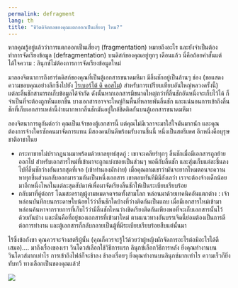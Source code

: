 ```yaml
---
permalink: defragment
lang: th
title: "ชีวิตดิจิตอลของคุณแตกออกเป็นเสี่ยงๆ ไหม?"
---
```


หากคุณรู้อยู่แล้วว่าการแตกออกเป็นเสี่ยงๆ (fragmentation) หมายถึงอะไร และยังจำเป็นต้องทำการจัดเรียงข้อมูล (defragmentation) บนดิสก์ของคุณอยู่ทุกๆ เดือนแล้ว นี่คือถ้อยคำสั้นแต่ได้ใจความ : ลินุกซ์ไม่ต้องการการจัดเรียงข้อมูลใหม่

มาลองจิตนาการถึงฮาร์ดดิสก์ของคุณที่เป็นตู้เอกสารขนาดมหึมา มีลิ้นชักอยู่เป็นล้านๆ ช่อง (ขอแสดงความขอบคุณอย่างลึกซึ้งไปยัง <a href="http://www.pps.jussieu.fr/~dicosmo/">โรเบอร์โต้ ดิ คอสโม</a>) สำหรับการเปรียบเทียบอันใหญ่หลวงครั้งนี้) แต่ละลิ้นชักสามารถเก็บข้อมูลได้จำกัด ดังนั้นหากเอกสารมีขนาดใหญ่กว่าที่ลิ้นชักอันหนึ่งจะเก็บไว้ได้ ก็จำเป็นที่จะต้องถูกหั่นแยกชิ้น บางเอกสารอาจจะใหญ่กินพื้นที่หลายพันลิ้นชัก และแน่นอนการเข้าถึงลิ้นชักที่เก็บเอกสารเหล่านี้ง่ายมากหากลิ้นชักมันอยู่ใกล้ชิดติดกันบนตู้เอกสารขนาดมหึมา

ลองจิตนาการดูกันต่อว่า คุณเป็นเจ้าของตู้เอกสารนี้ แต่คุณไม่มีเวลาจะมาใส่ใจมันมากนัก และคุณต้องการจ้างใครซักคนมาจัดการแทน มีสองคนยินดีพร้อมรับงานชิ้นนี้ หนึ่งเป็นสตรีเพศ อีกหนึ่งคือบุรุษชาติอาชาไนย

<ul>

<li>กระทาชายไม่ปรากฎนามมาพร้อมด้วยกลยุทธ์สุดกู่ : เขาจะเคลียร์ทุกๆ ลิ้นชักเมื่อมีเอกสารถูกย้ายออกไป สำหรับเอกสารใหม่ที่เข้ามาจะถูกแบ่งซอยเป็นส่วนๆ พอดีกับลิ้นชัก และสุ่มเก็บแต่ละชิ้นลงไปที่ลิ้นชักว่างอันแรกสุดที่เจอ (เข้าทำนองมักง่าย) เมื่อคุณถามเขาว่ามันจะยากไหมตอนจะควานหาทุกชิ้นส่วนกลับออกมารวมกันเป็นหนึ่งเอกสาร เขาตอบทันทีมิมีลังเลว่า เราจะต้องจ้างเด็กน้อยมาอีกหนึ่งโหลในแต่ละสุดสัปดาห์เพื่อมาจัดเรียงลิ้นชักให้เป็นระเบียบเรียบร้อย</li>

<li>กลับมาที่คู่ต่อกร โฉมสะคราญผู้งามหมดจดจรดทั้งสามโลก หล่อนมาด้วยเทคนิคอันแตกต่าง : เจ้าหล่อนบันทึกบนกระดาษใบน้อยไว้ว่าลิ้นชักใดบ้างที่ว่างติดกันเป็นแถบ เมื่อมีเอกสารใหม่เข้ามา หล่อนค้นหาจากรายการที่เก็บไว้ว่ามีลิ้นชักไหนว่างชิดเรียงติดกันเพียงพอที่จะเก็บเอกสารนั้นไว้ด้วยกันบ้าง และนั่นคือที่อยู่ของเอกสารที่เข้ามาใหม่ ตามแนวทางอันบรรเจิดนี้ย่อมต้องเป็นการดีต่อการทำงาน และตู้เอกสารก็กลับกลายเป็นตู้ที่มีระเบียบเรียบร้อยสืบแต่นั้นมา</li>

</ul>

ไร้ซึ่งข้อกังขา คุณควรจะจ้างสตรีผู้นั้น (คุณก็ควรจะรู้ไว้ด้วยว่าผู้หญิงมักจัดการอะไรต่อมิอะไรได้ดีเสมอ).... มาถึงเรื่องของเรา วินโดวส์เลือกใช้วิธีการแรก ลินุกซ์เลือกวิธีการหลัง ยิ่งคุณทำงานบนวินโดวส์มากเท่าไร การเข้าถึงไฟล์ก็จะช้าลง ช้าลงเรื่อยๆ ยิ่งคุณทำงานบนลินุกซ์มากเท่าไร ความเร็วก็ยิ่งทับทวี ทางเลือกเป็นของคุณแล้ว!

<img src="Images/defragment.png" />




